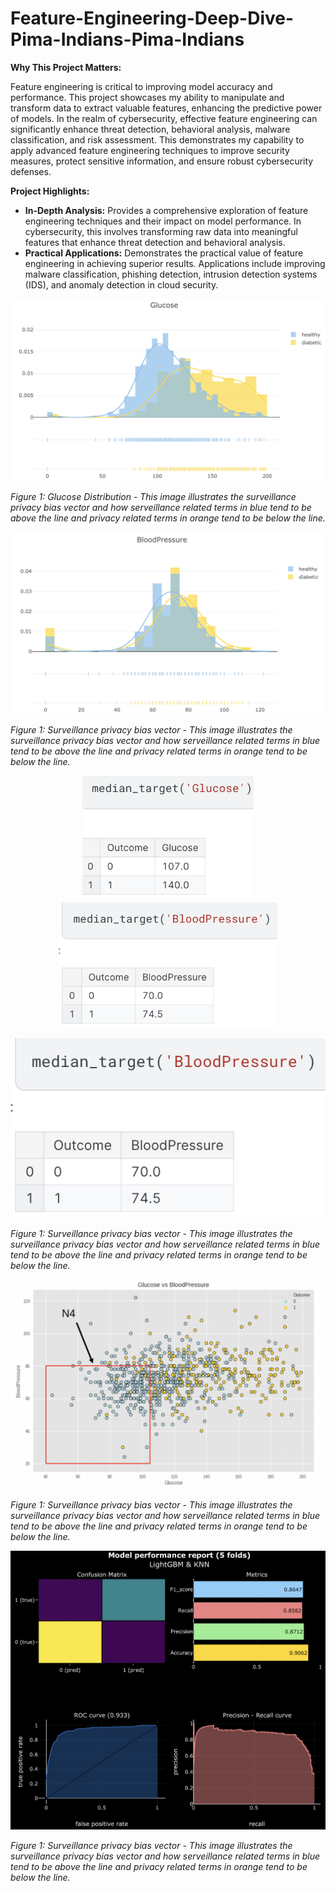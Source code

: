 # Feature-Engineering-Deep-Dive-Pima-Indians-Pima-Indians

**Why This Project Matters:**

Feature engineering is critical to improving model accuracy and performance. This project showcases my ability to manipulate and transform data to extract valuable features, enhancing the predictive power of models. In the realm of cybersecurity, effective feature engineering can significantly enhance threat detection, behavioral analysis, malware classification, and risk assessment. This demonstrates my capability to apply advanced feature engineering techniques to improve security measures, protect sensitive information, and ensure robust cybersecurity defenses.

**Project Highlights:**
- **In-Depth Analysis:** Provides a comprehensive exploration of feature engineering techniques and their impact on model performance. In cybersecurity, this involves transforming raw data into meaningful features that enhance threat detection and behavioral analysis.
- **Practical Applications:** Demonstrates the practical value of feature engineering in achieving superior results. Applications include improving malware classification, phishing detection, intrusion detection systems (IDS), and anomaly detection in cloud security.


![Feature engineering example](img/glucose_distribution.png)

*Figure 1: Glucose Distribution - This image illustrates the surveillance privacy bias vector and how serveillance related terms in blue tend to be above the line and privacy related terms in orange tend to be below the line.*


![Feature engineering example](img/blood_pressure_distribution.png)

*Figure 1: Surveillance privacy bias vector - This image illustrates the surveillance privacy bias vector and how serveillance related terms in blue tend to be above the line and privacy related terms in orange tend to be below the line.*

<p align="center">
  <img src="img/glucose_median.png" alt="Glucose Median" height="200" />
  <img src="img/blood_pressure_median.png" alt="Blood Pressure Median" height="200" />
</p>



![Feature engineering example](img/blood_pressure_median.png)

*Figure 1: Surveillance privacy bias vector - This image illustrates the surveillance privacy bias vector and how serveillance related terms in blue tend to be above the line and privacy related terms in orange tend to be below the line.*

![Feature engineering example](img/FeatureEngineering.png)

*Figure 1: Surveillance privacy bias vector - This image illustrates the surveillance privacy bias vector and how serveillance related terms in blue tend to be above the line and privacy related terms in orange tend to be below the line.*


![feature_engineering_model_metrics](img/EDA_Model_Performance_Report.png)

*Figure 1: Surveillance privacy bias vector - This image illustrates the surveillance privacy bias vector and how serveillance related terms in blue tend to be above the line and privacy related terms in orange tend to be below the line.*
